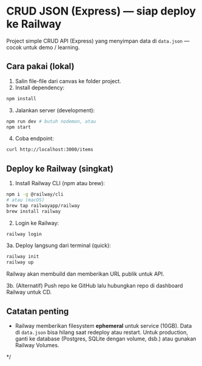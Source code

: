 # CRUD JSON (Express) — siap deploy ke Railway


Project simple CRUD API (Express) yang menyimpan data di `data.json` — cocok untuk demo / learning.


## Cara pakai (lokal)


1. Salin file-file dari canvas ke folder project.
2. Install dependency:


```bash
npm install
```


3. Jalankan server (development):


```bash
npm run dev # butuh nodemon, atau
npm start
```


4. Coba endpoint:


```bash
curl http://localhost:3000/items
```


## Deploy ke Railway (singkat)


1. Install Railway CLI (npm atau brew):


```bash
npm i -g @railway/cli
# atau (macOS)
brew tap railwayapp/railway
brew install railway
```


2. Login ke Railway:


```bash
railway login
```


3a. Deploy langsung dari terminal (quick):


```bash
railway init
railway up
```


Railway akan membuild dan memberikan URL publik untuk API.


3b. (Alternatif) Push repo ke GitHub lalu hubungkan repo di dashboard Railway untuk CD.


## Catatan penting


- Railway memberikan filesystem **ephemeral** untuk service (10GB). Data di `data.json` bisa hilang saat redeploy atau restart. Untuk production, ganti ke database (Postgres, SQLite dengan volume, dsb.) atau gunakan Railway Volumes.


*/